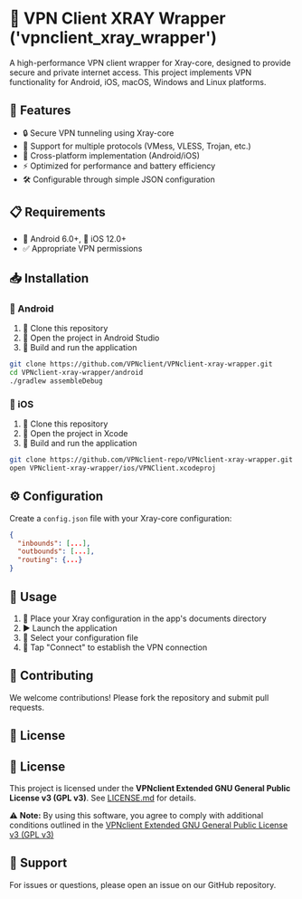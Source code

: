 # 🚀 VPN Client XRAY Wrapper ('vpnclient_xray_wrapper')

A high-performance VPN client wrapper for Xray-core, designed to provide secure and private internet access. This project implements VPN functionality for Android, iOS, macOS, Windows and Linux platforms.

## 🌟 Features
- 🔒 Secure VPN tunneling using Xray-core  
- 🔄 Support for multiple protocols (VMess, VLESS, Trojan, etc.)  
- 📱 Cross-platform implementation (Android/iOS)  
- ⚡ Optimized for performance and battery efficiency  
- 🛠️ Configurable through simple JSON configuration  

## 📋 Requirements
- 🤖 Android 6.0+, 🍎 iOS 12.0+  
- ✅ Appropriate VPN permissions  

## 📥 Installation

### 🤖 Android
1. 📂 Clone this repository  
2. 🚀 Open the project in Android Studio  
3. 🔨 Build and run the application  

```bash
git clone https://github.com/VPNclient/VPNclient-xray-wrapper.git
cd VPNclient-xray-wrapper/android
./gradlew assembleDebug
```

### 🍎 iOS
1. 📂 Clone this repository  
2. 🚀 Open the project in Xcode  
3. 🔨 Build and run the application  

```bash
git clone https://github.com/VPNclient-repo/VPNclient-xray-wrapper.git
open VPNclient-xray-wrapper/ios/VPNClient.xcodeproj
```

## ⚙️ Configuration
Create a `config.json` file with your Xray-core configuration:

```json
{
  "inbounds": [...],
  "outbounds": [...],
  "routing": {...}
}
```

## 🚀 Usage
1. 📁 Place your Xray configuration in the app's documents directory  
2. ▶️ Launch the application  
3. 📑 Select your configuration file  
4. 🔗 Tap "Connect" to establish the VPN connection  


## 🤝 Contributing
We welcome contributions! Please fork the repository and submit pull requests.

## 📜 License

## 📜 License

This project is licensed under the **VPNclient Extended GNU General Public License v3 (GPL v3)**. See [LICENSE.md](LICENSE.md) for details.

⚠️ **Note:** By using this software, you agree to comply with additional conditions outlined in the [VPNсlient Extended GNU General Public License v3 (GPL v3)](LICENSE.md)




## 💬 Support
For issues or questions, please open an issue on our GitHub repository.
